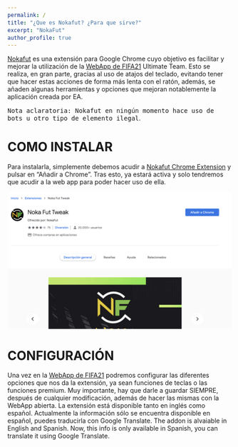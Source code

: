 ```yaml
---
permalink: /
title: "¿Que es Nokafut? ¿Para que sirve?"
excerpt: "NokaFut"
author_profile: true
---
```


[Nokafut](https://chrome.google.com/webstore/detail/noka-fut-tweak/lphngfbnndkhdbmbgnlnhngihcpofkno) es una extensión para Google Chrome cuyo objetivo es facilitar y mejorar la utilización de la [WebApp de FIFA21](https://www.ea.com/en-gb/fifa/ultimate-team/web-app/) Ultimate Team. Esto se realiza, en gran parte, gracias al uso de atajos del teclado, evitando tener que hacer estas acciones de forma más lenta con el ratón, además, se añaden algunas herramientas y opciones que mejoran notablemente la aplicación creada por EA.

<kbd>Nota aclaratoria: Nokafut en ningún momento hace uso de bots u otro tipo de elemento ilegal</kbd>.



COMO INSTALAR
======
Para instalarla, simplemente debemos acudir a [Nokafut Chrome Extension](https://chrome.google.com/webstore/detail/noka-fut-tweak/lphngfbnndkhdbmbgnlnhngihcpofkno) y pulsar en “Añadir a Chrome”. Tras esto, ya estará activa y solo tendremos que acudir a la web app para poder hacer uso de ella.

![Añadir a Chrome](/images/anadirchrome.png)


CONFIGURACIÓN
======
Una vez en la [WebApp de FIFA21](https://www.ea.com/en-gb/fifa/ultimate-team/web-app/) podremos configurar las diferentes opciones que nos da la extensión, ya sean funciones de teclas o las funciones premium. Muy importante, hay que darle a guardar SIEMPRE, después de cualquier modificación, además de hacer las mismas con la WebApp abierta.
La extensión está disponible tanto en inglés como español. Actualmente la información sólo se encuentra disponible en español, puedes traducirla con Google Translate.
The addon is alvaiable in English and Spanish. Now, this info is only available in Spanish, you can translate it using Google Translate.
